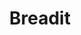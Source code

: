 ---
title: Breadit
crosslinks:
- Baking
- Sourdough
- Pizza
- food
- grilledcheese
- sousvide
- 52weeksofcooking
- EliteDangerous
- wicked_edge
- Bowling
- AskHistorians
- BBQ
- churning
- MEOW_IRL
- nocontext
- WeWantPlates
- EatCheapAndHealthy
- xkcd
- ArtisanBread
---